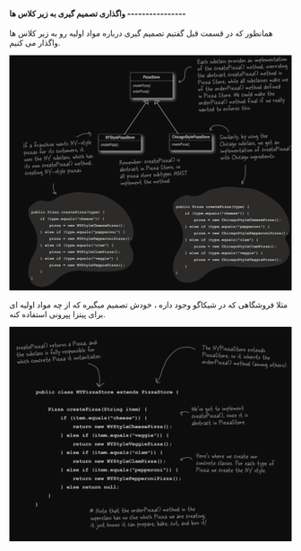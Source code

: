 #### واگذاری تصمیم گیری به زیر کلاس ها ----------------

همانطور که در قسمت  قبل گفتیم تصمیم گیری درباره مواد اولیه رو به زیر کلاس ها واگذار می کنیم.

![](./Images/Pasted%20image%2020240629095529.png)

مثلا فروشگاهی که در شیکاگو وجود داره ، خودش تصمیم میگیره که از چه مواد اولیه ای برای پیتزا پپرونی استفاده کنه.

![](./Images/Pasted%20image%2020240629101520.png)

